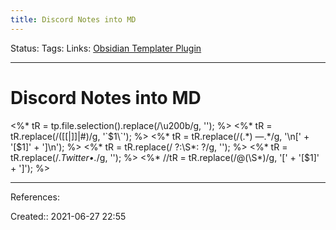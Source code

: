 ```yaml
---
title: Discord Notes into MD
---
```

Status:
Tags: 
Links: [Obsidian Templater Plugin](out/obsidian-templater-plugin.md)
___
# Discord Notes into MD
<%* tR = tp.file.selection().replace(/\u200b/g, ''); %> <%* tR = tR.replace(/(\[\[|\]\]|\#)/g, '\`$1\`'); %> <%* tR = tR.replace(/(.*) —.*/g, '\n[' + '[$1]' + ']\n'); %> <%* tR = tR.replace(/ ?:\S*: ?/g, ''); %> <%* tR = tR.replace(/.*Twitter•.*/g, ''); %> <%* //tR = tR.replace(/@(\S*)/g, '[' + '[$1]' + ']'); %>
___
References:

Created:: 2021-06-27 22:55